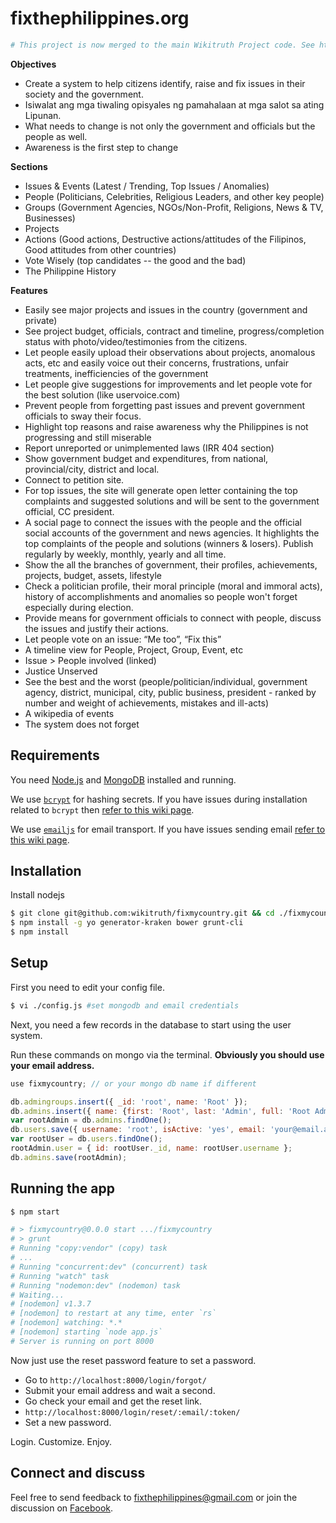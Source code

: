 # fixthephilippines.org

```bash
# This project is now merged to the main Wikitruth Project code. See https://github.com/wikitruth/wikitruth
```

**Objectives**
* Create a system to help citizens identify, raise and fix issues in their society and the government.
* Isiwalat ang mga tiwaling opisyales ng pamahalaan at mga salot sa ating Lipunan.
* What needs to change is not only the government and officials but the people as well.
* Awareness is the first step to change

**Sections**
* Issues & Events (Latest / Trending, Top Issues / Anomalies)
* People (Politicians, Celebrities, Religious Leaders, and other key people)
* Groups (Government Agencies, NGOs/Non-Profit, Religions, News & TV, Businesses)
* Projects
* Actions (Good actions, Destructive actions/attitudes of the Filipinos, Good attitudes from other countries)
* Vote Wisely (top candidates -- the good and the bad)
* The Philippine History

**Features**
* Easily see major projects and issues in the country (government and private)
* See project budget, officials, contract and timeline, progress/completion status with photo/video/testimonies from the citizens.
* Let people easily upload their observations about projects, anomalous acts, etc and easily voice out their concerns, frustrations, unfair treatments, inefficiencies of the government
* Let people give suggestions for improvements and let people vote for the best solution (like uservoice.com)
* Prevent people from forgetting past issues and prevent government officials to sway their focus.
* Highlight top reasons and raise awareness why the Philippines is not progressing and still miserable
* Report unreported or unimplemented laws (IRR 404 section)
* Show government budget and expenditures, from national, provincial/city, district and local.
* Connect to petition site.
* For top issues, the site will generate open letter containing the top complaints and suggested solutions and will be sent to the government official, CC president.
* A social page to connect the issues with the people and the official social accounts of the government and news agencies. It highlights the top complaints of the people and solutions (winners & losers). Publish regularly by weekly, monthly, yearly and all time.
* Show the all the branches of government, their profiles, achievements, projects, budget, assets, lifestyle
* Check a politician profile, their moral principle (moral and immoral acts), history of accomplishments and anomalies so people won't forget especially during election.
* Provide means for government officials to connect with people, discuss the issues and justify their actions.
* Let people vote on an issue: “Me too”, “Fix this”
* A timeline view for People, Project, Group, Event, etc
* Issue > People involved (linked)
* Justice Unserved
* See the best and the worst (people/politician/individual, government agency, district, municipal, city, public business, president - ranked by number and weight of achievements, mistakes and ill-acts)
* A wikipedia of events
* The system does not forget



## Requirements

You need [Node.js](http://nodejs.org/download/) and
[MongoDB](http://www.mongodb.org/downloads) installed and running.

We use [`bcrypt`](https://github.com/ncb000gt/node.bcrypt.js) for hashing
secrets. If you have issues during installation related to `bcrypt` then [refer
to this wiki
page](https://github.com/jedireza/drywall/wiki/bcrypt-Installation-Trouble).

We use [`emailjs`](https://github.com/eleith/emailjs) for email transport. If
you have issues sending email [refer to this wiki
page](https://github.com/jedireza/drywall/wiki/Trouble-sending-email).


## Installation

Install nodejs

```bash
$ git clone git@github.com:wikitruth/fixmycountry.git && cd ./fixmycountry
$ npm install -g yo generator-kraken bower grunt-cli
$ npm install
```

## Setup

First you need to edit your config file.

```bash
$ vi ./config.js #set mongodb and email credentials
```

Next, you need a few records in the database to start using the user system.

Run these commands on mongo via the terminal. __Obviously you should use your
email address.__

```js
use fixmycountry; // or your mongo db name if different
```

```js
db.admingroups.insert({ _id: 'root', name: 'Root' });
db.admins.insert({ name: {first: 'Root', last: 'Admin', full: 'Root Admin'}, groups: ['root'] });
var rootAdmin = db.admins.findOne();
db.users.save({ username: 'root', isActive: 'yes', email: 'your@email.addy', roles: {admin: rootAdmin._id} });
var rootUser = db.users.findOne();
rootAdmin.user = { id: rootUser._id, name: rootUser.username };
db.admins.save(rootAdmin);
```


## Running the app

```bash
$ npm start

# > fixmycountry@0.0.0 start .../fixmycountry
# > grunt
# Running "copy:vendor" (copy) task
# ...
# Running "concurrent:dev" (concurrent) task
# Running "watch" task
# Running "nodemon:dev" (nodemon) task
# Waiting...
# [nodemon] v1.3.7
# [nodemon] to restart at any time, enter `rs`
# [nodemon] watching: *.*
# [nodemon] starting `node app.js`
# Server is running on port 8000
```

Now just use the reset password feature to set a password.

 - Go to `http://localhost:8000/login/forgot/`
 - Submit your email address and wait a second.
 - Go check your email and get the reset link.
 - `http://localhost:8000/login/reset/:email/:token/`
 - Set a new password.

Login. Customize. Enjoy.

## Connect and discuss

Feel free to send feedback to fixthephilippines@gmail.com or join the discussion on [Facebook](https://www.facebook.com/fixtheph).
